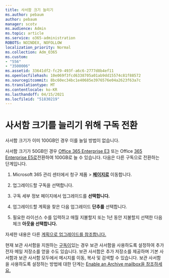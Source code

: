 ```yaml
---
title: 사서함 크기 늘리기
ms.author: pebaum
author: pebaum
manager: scotv
ms.audience: Admin
ms.topic: article
ms.service: o365-administration
ROBOTS: NOINDEX, NOFOLLOW
localization_priority: Normal
ms.collection: Adm_O365
ms.custom:
- "556"
- "3500006"
ms.assetid: 33641df2-fc29-493f-a6c6-2777d8b4ef11
ms.openlocfilehash: 10e069f3fcd6338705a01ab9dd15574c81f88572
ms.sourcegitcommit: 8bc60ec34bc1e40685e3976576e04a2623f63a7c
ms.translationtype: MT
ms.contentlocale: ko-KR
ms.lasthandoff: 04/15/2021
ms.locfileid: "51830219"
---
```

# <a name="switch-subscriptions-to-increase-mailbox-size"></a>사서함 크기를 늘리기 위해 구독 전환

사서함 크기가 이미 100GB인 경우 이를 늘일 방법이 없습니다.
  
사서함 크기가 50GB인 경우 [Office 365 Enterprise E3](https://products.office.com/business/office-365-enterprise-e3-business-software) 또는 Office [365 Enterprise E5로](https://products.office.com/business/office-365-enterprise-e5-business-software)전환하여 100GB로 늘 수 있습니다. 다음은 다른 구독으로 전환하는 단계입니다.
  
1. Microsoft 365 관리 센터에서 청구  제품 \> **[페이지로](https://go.microsoft.com/fwlink/p/?linkid=842054)** 이동합니다.

2. 업그레이드할 구독을 선택합니다.

3. 구독 세부 정보 페이지에서 업그레이드를 **선택합니다.**

4. 업그레이드할 계획을 찾은 다음 업그레이드 **단추를** 선택합니다.

5. 필요한 라이선스 수를 입력하고 매월 지불할지 또는 1년 동안 지불할지 선택한 다음 체크 **아웃을 선택합니다.**

자세한 내용은 다른 [계획으로 업그레이드를 참조합니다.](https://docs.microsoft.com/microsoft-365/commerce/subscriptions/upgrade-to-different-plan)

현재 보관 사서함을 지원하는 [구독이](https://docs.microsoft.com/office365/servicedescriptions/exchange-online-archiving-service-description/exchange-online-archiving-service-description)있는 경우 보관 사서함을 사용하도록 설정하여 추가 전자 메일 저장소를 얻을 수도 있습니다. 보관 사서함은 추가 저장소를 제공하며 기본 사서함과 보관 사서함 모두에서 메시지를 이동, 복사 및 검색할 수 있습니다. 보관 사서함을 사용하도록 설정하는 방법에 대한 단계는 [Enable an Archive mailbox을 참조하세요.](https://docs.microsoft.com/microsoft-365/compliance/enable-archive-mailboxes)